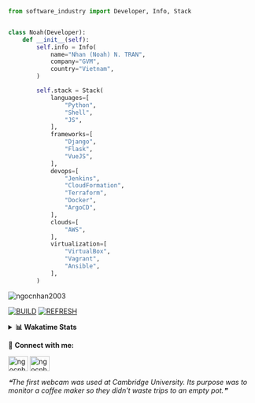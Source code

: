 ```python
from software_industry import Developer, Info, Stack


class Noah(Developer):
    def __init__(self):
        self.info = Info(
            name="Nhan (Noah) N. TRAN",
            company="GVM",
            country="Vietnam",
        )

        self.stack = Stack(
            languages=[
                "Python",
                "Shell",
                "JS",
            ],
            frameworks=[
                "Django",
                "Flask",
                "VueJS",
            ],
            devops=[
                "Jenkins",
                "CloudFormation",
                "Terraform",
                "Docker",
                "ArgoCD",
            ],
            clouds=[
                "AWS",
            ],
            virtualization=[
                "VirtualBox",
                "Vagrant",
                "Ansible",
            ],
        )
```
<img src="https://komarev.com/ghpvc/?username=ngocnhan2003&label=Profile%20views&color=0e75b6&style=flat" alt="ngocnhan2003" /> 

[![BUILD](https://github.com/ngocnhan2003/ngocnhan2003/actions/workflows/001_build.yml/badge.svg)](https://github.com/ngocnhan2003/ngocnhan2003/actions/workflows/001_build.yml)
[![REFRESH](https://github.com/ngocnhan2003/ngocnhan2003/actions/workflows/002_refresh.yml/badge.svg)](https://github.com/ngocnhan2003/ngocnhan2003/actions/workflows/002_refresh.yml)

<details> 
  <summary><b>📊 Wakatime Stats</b></summary>
  <br>
  
<!--START_SECTION:waka-->
![Code Time](http://img.shields.io/badge/Code%20Time-661%20hrs%2023%20mins-blue)

**I'm an Early 🐤** 

```text
🌞 Morning    77 commits     ████████░░░░░░░░░░░░░░░░░   33.92% 
🌆 Daytime    51 commits     █████░░░░░░░░░░░░░░░░░░░░   22.47% 
🌃 Evening    21 commits     ██░░░░░░░░░░░░░░░░░░░░░░░   9.25% 
🌙 Night      78 commits     ████████░░░░░░░░░░░░░░░░░   34.36%

```
📅 **I'm Most Productive on Sunday** 

```text
Monday       42 commits     ████░░░░░░░░░░░░░░░░░░░░░   18.5% 
Tuesday      28 commits     ███░░░░░░░░░░░░░░░░░░░░░░   12.33% 
Wednesday    24 commits     ██░░░░░░░░░░░░░░░░░░░░░░░   10.57% 
Thursday     5 commits      ░░░░░░░░░░░░░░░░░░░░░░░░░   2.2% 
Friday       4 commits      ░░░░░░░░░░░░░░░░░░░░░░░░░   1.76% 
Saturday     12 commits     █░░░░░░░░░░░░░░░░░░░░░░░░   5.29% 
Sunday       112 commits    ████████████░░░░░░░░░░░░░   49.34%

```


📊 **This Week I Spent My Time On** 

```text
⌚︎ Time Zone: Asia/Ho_Chi_Minh

💬 Programming Languages: 
Go                       3 hrs 48 mins       ████████░░░░░░░░░░░░░░░░░   34.5% 
SQL                      2 hrs 22 mins       █████░░░░░░░░░░░░░░░░░░░░   21.59% 
YAML                     1 hr 17 mins        ███░░░░░░░░░░░░░░░░░░░░░░   11.74% 
C#                       1 hr 7 mins         ██░░░░░░░░░░░░░░░░░░░░░░░   10.14% 
Other                    25 mins             █░░░░░░░░░░░░░░░░░░░░░░░░   3.8%

🔥 Editors: 
GoLand                   6 hrs 18 mins       ██████████████░░░░░░░░░░░   57.18% 
VS Code                  4 hrs 43 mins       ██████████░░░░░░░░░░░░░░░   42.82%

💻 Operating System: 
Linux                    7 hrs 24 mins       ████████████████░░░░░░░░░   67.22% 
Windows                  3 hrs 36 mins       ████████░░░░░░░░░░░░░░░░░   32.78%

```

**I Mostly Code in Python** 

```text
Python                   14 repos            ███████████░░░░░░░░░░░░░░   43.75% 
JavaScript               6 repos             ████░░░░░░░░░░░░░░░░░░░░░   18.75% 
TypeScript               2 repos             █░░░░░░░░░░░░░░░░░░░░░░░░   6.25% 
Kotlin                   2 repos             █░░░░░░░░░░░░░░░░░░░░░░░░   6.25% 
Vue                      2 repos             █░░░░░░░░░░░░░░░░░░░░░░░░   6.25%

```



 Last Updated on 04/12/2022 12:33:44 UTC+7
<!--END_SECTION:waka-->
</details>

🔗 **Connect with me:**

<a href="https://linkedin.com/in/ngocnhan2003" target="blank"><img align="center" src="https://raw.githubusercontent.com/rahuldkjain/github-profile-readme-generator/master/src/images/icons/Social/linked-in-alt.svg" alt="ngocnhan2003" height="30" width="40" /></a>
<a href="https://instagram.com/ngocnhan2003" target="blank"><img align="center" src="https://raw.githubusercontent.com/rahuldkjain/github-profile-readme-generator/master/src/images/icons/Social/instagram.svg" alt="ngocnhan2003" height="30" width="40" /></a>


<!--STARTS_HERE_QUOTE_README-->
<i>❝The first webcam was used at Cambridge University. Its purpose was to monitor a coffee maker so they didn’t waste trips to an empty pot.❞</i>
<!--ENDS_HERE_QUOTE_README-->
